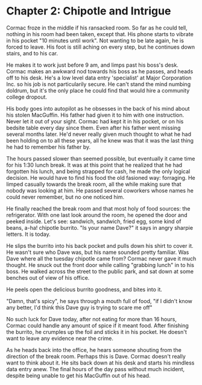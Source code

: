 # Chapter 2: Chipotle and Intrigue

Cormac froze in the middle if his ransacked room. So far as he could tell, nothing in his room had
been taken, except that. His phone starts to vibrate in his pocket "10 minutes until work". Not
wanting to be late again, he is forced to leave. His foot is still aching on every step, but he
continues down stairs, and to his car.

He makes it to work just before 9 am, and limps past his boss's desk. Cormac makes an awkward nod
towards his boss as he passes, and heads off to his desk. He's a low level data entry 'specialist'
at Major Corporation Inc. so his job is not particularily secure. He can't stand the mind numbing
doldrum, but it's the only place he could find that would hire a community college dropout.

His body goes into autopilot as he obsesses in the back of his mind about his stolen MacGuffin. His
father had given it to him with one instruction. Never let it out of your sight. Cormac had kept it
in his pocket, or on his bedsite table every day since them. Even after his father went missing
several months later. He'd never really given much thought to what he had been holding on to all
these years, all he knew was that it was the last thing he had to remember his father by.

The hours passed slower than seemed possible, but eventually it came time for his 1:30 lunch break.
It was at this point that he realized that he had forgotten his lunch, and being strapped for cash,
he made the only logical decision. He would have to find his food the old fasioned way: forraging.
He limped casually towards the break room, all the while making sure that nobody was looking at him.
He passed several coworkers whose names he could never remember, but no one noticed him.

He finally reached the break room and that most holy of food sources: the refrigerator. With one
last look around the room, he opened the door and peeked inside. Let's see: sandwich, sandwich,
fried egg, some kind of beans, a-ha! chipotle burrito. "Is your name Dave?" it says in angry sharpie
letters. It is today.

He slips the burrito into his back pocket and pulls down his shirt to cover it. He wasn't sure who
Dave was, but his name sounded pretty familiar. Was Dave where all the tuesday chipotle came from?
Cormac never gave it much thought. He snuck out the front door while calling "grabbing lunch" in to
his boss. He walked across the street to the public park, and sat down at some benches out of view
of his office.

He peels open the delicious burrito goodness, and bites into it.

"Damn, that's spicy", he says through a mouth full of food, "if I didn't know any better, I'd think
this Dave guy is trying to scare me off"

No such luck for Dave today, after not eating for more than 16 hours, Cormac could handle any amount
of spice if it meant food. After finishing the burrito, he crumples up the foil and sticks it in his
pocket. He doesn't want to leave any evidence near the crime.

As he heads back into the office, he hears someone shouting from the direction of the break room.
Perhaps this is Dave. Cormac doesn't really want to think about it. He sits back down at his desk
and starts his mindless data entry anew. The final hours of the day pass without much incident,
despite being unable to get his MacGuffin out of his head.
